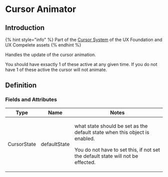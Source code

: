 # Cursor Animator

## Introduction

{% hint style="info" %}
Part of the [Cursor System](../learning/core-concepts/cursor-tools.md) of the UX Foundation and UX Compelete assets
{% endhint %}

Handles the update of the cursor animation.

You should have exsactly 1 of these active at any given time. If you do not have 1 of these active the cursor will not animate.

## Definition

### Fields and Attributes

| Type        | Name         | Notes                                                                                                                                                                          |
| ----------- | ------------ | ------------------------------------------------------------------------------------------------------------------------------------------------------------------------------ |
| CursorState | defaultState | <p>what state should be set as the default state when this object is enabled.</p><p></p><p>You do not have to set this, if not set the default state will not be effected.</p> |

